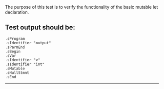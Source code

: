 The purpose of this test is to verify the functionality of the basic mutable let declaration.

Test output should be:
--------------------------
```
.sProgram
.sIdentifier "output"
.sParmEnd
.sBegin
.sVar
.sIdentifier "v"
.sIdentifier "int"
.sMutable
.sNullStmnt
.sEnd

```
-------------------------
